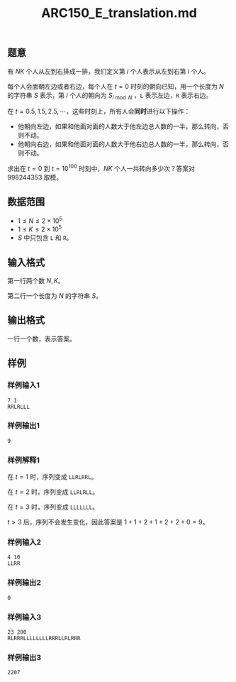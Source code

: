 ﻿---
title: "ARC150_E_translation.md"
tags: []
author: ""
created: ""
---

## 题意 

有 $NK$ 个人从左到右排成一排，我们定义第 $i$ 个人表示从左到右第 $i$ 个人。

每个人会面朝左边或者右边，每个人在 $t=0$ 时刻的朝向已知，用一个长度为 $N$ 的字符串 $S$ 表示，第 $i$ 个人的朝向为 $S_{i \bmod N}$ ，`L` 表示左边，`R` 表示右边。

在 $t=0.5,1.5,2.5,\cdots$，这些时刻上，所有人会**同时**进行以下操作：

- 他朝向左边，如果和他面对面的人数大于他左边总人数的一半，那么转向，否则不动。
- 他朝向右边，如果和他面对面的人数大于他右边总人数的一半，那么转向，否则不动。

求出在 $t=0$ 到 $t=10^{100}$ 时刻中，$NK$ 个人一共转向多少次？答案对 $998244353$ 取模。

## 数据范围

- $1\le N\le 2\times 10^5$
- $1\le K\le 2\times 10^5$
- $S$ 中只包含 `L` 和 `R`。

## 输入格式

第一行两个数 $N,K$。

第二行一个长度为 $N$ 的字符串 $S$。

## 输出格式

一行一个数，表示答案。

## 样例

### 样例输入1

```
7 1
RRLRLLL
```

### 样例输出1

```
9
```

### 样例解释1

在 $t=1$ 时，序列变成 `LLRLRRL`。

在 $t=2$ 时，序列变成 `LLRLRLL`。

在 $t=3$ 时，序列变成 `LLLLLLL`。

$t>3$ 后，序列不会发生变化，因此答案是 $1+1+2+1+2+2+0=9$。

### 样例输入2

```
4 10
LLRR
```

### 样例输出2

```
0
```

### 样例输入3

```
23 200
RLRRRLLLLLLLLRRRLLRLRRR
```

### 样例输出3

```
2207
```


